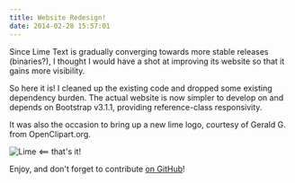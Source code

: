 ```yaml
---
title: Website Redesign!
date: 2014-02-28 15:57:01
---
```


Since Lime Text is gradually converging towards more stable releases (binaries?), I thought I would have a shot at improving its website so that it gains more visibility.

So here it is! I cleaned up the existing code and dropped some existing dependency burden. The actual website is now simpler to develop on and depends on Bootstrap v3.1.1, providing reference-class responsivity.

It was also the occasion to bring up a new lime logo, courtesy of Gerald G. from OpenClipart.org.

![Lime](/favicon.ico) &#10232; that's it!

Enjoy, and don't forget to contribute [on GitHub]!

[on GitHub]: https://github.com/limetext
